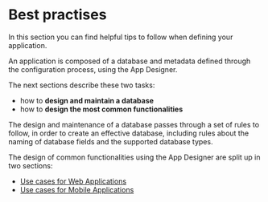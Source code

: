 # Best practises

In this section you can find helpful tips to follow when defining your application.

An application is composed of a database and metadata defined through the configuration process, using the App Designer.

The next sections describe these two tasks:

* how to **design and maintain a database**
* how to **design the most common functionalities**

The design and maintenance of a database passes through a set of rules to follow, in order to create an effective database, including rules about the naming of database fields and the supported database types.

The design of common functionalities using the App Designer are split up in two sections:

* [Use cases for Web Applications](//2-3-Creating-a-web-app-common-use-cases.md)
* [Use cases for Mobile Applications](//2-4-Creating-a-mobile-app-common-use-cases.md)



